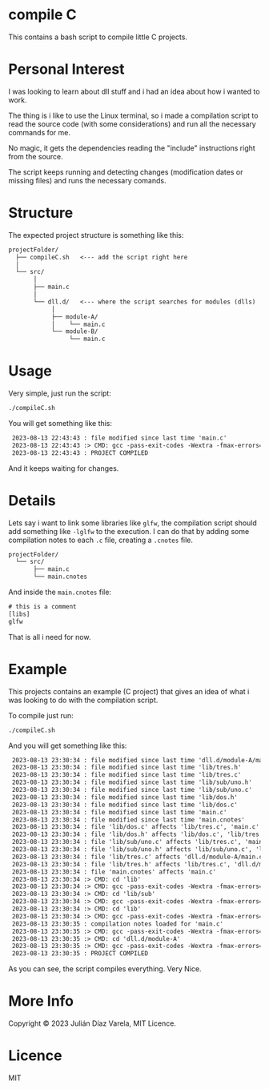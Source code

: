 
# compile C

This contains a bash script to compile little C projects.


# Personal Interest

I was looking to learn about dll stuff and i had an idea about how i wanted to work.

The thing is i like to use the Linux terminal, so i made a compilation script to read the source code (with some considerations) and run all the necessary commands for me.

No magic, it gets the dependencies reading the "include" instructions right from the source.

The script keeps running and detecting changes (modification dates or missing files) and runs the necessary comands.


# Structure

The expected project structure is something like this:

```txt
projectFolder/
  ├── compileC.sh   <--- add the script right here
  │
  └── src/
       │
       ├── main.c
       │
       └── dll.d/   <--- where the script searches for modules (dlls)
            │
            ├── module-A/
            │    └── main.c
            └── module-B/
                 └── main.c
```


# Usage

Very simple, just run the script:

```bash
./compileC.sh
```

You will get something like this:

```txt
 2023-08-13 22:43:43 : file modified since last time 'main.c'
 2023-08-13 22:43:43 :> CMD: gcc -pass-exit-codes -Wextra -fmax-errors=4 -o ../bin/main.o main.c
 2023-08-13 22:43:43 : PROJECT COMPILED

```

And it keeps waiting for changes.


# Details

Lets say i want to link some libraries like `glfw`, the compilation script should add something like `-lglfw` to the execution.
I can do that by adding some compilation notes to each `.c` file, creating a `.cnotes` file.

```txt
projectFolder/
  └── src/
       ├── main.c
       └── main.cnotes
```

And inside the `main.cnotes` file:

```txt
# this is a comment
[libs]
glfw
```

That is all i need for now.


# Example

This projects contains an example (C project) that gives an idea of what i was looking to do with the compilation script.

To compile just run:

```bash
./compileC.sh
```

And you will get something like this:

```txt
 2023-08-13 23:30:34 : file modified since last time 'dll.d/module-A/main.c'
 2023-08-13 23:30:34 : file modified since last time 'lib/tres.h'
 2023-08-13 23:30:34 : file modified since last time 'lib/tres.c'
 2023-08-13 23:30:34 : file modified since last time 'lib/sub/uno.h'
 2023-08-13 23:30:34 : file modified since last time 'lib/sub/uno.c'
 2023-08-13 23:30:34 : file modified since last time 'lib/dos.h'
 2023-08-13 23:30:34 : file modified since last time 'lib/dos.c'
 2023-08-13 23:30:34 : file modified since last time 'main.c'
 2023-08-13 23:30:34 : file modified since last time 'main.cnotes'
 2023-08-13 23:30:34 : file 'lib/dos.c' affects 'lib/tres.c', 'main.c'
 2023-08-13 23:30:34 : file 'lib/dos.h' affects 'lib/dos.c', 'lib/tres.c', 'main.c'
 2023-08-13 23:30:34 : file 'lib/sub/uno.c' affects 'lib/tres.c', 'main.c'
 2023-08-13 23:30:34 : file 'lib/sub/uno.h' affects 'lib/sub/uno.c', 'lib/tres.c', 'main.c'
 2023-08-13 23:30:34 : file 'lib/tres.c' affects 'dll.d/module-A/main.c'
 2023-08-13 23:30:34 : file 'lib/tres.h' affects 'lib/tres.c', 'dll.d/module-A/main.c'
 2023-08-13 23:30:34 : file 'main.cnotes' affects 'main.c'
 2023-08-13 23:30:34 :> CMD: cd 'lib'
 2023-08-13 23:30:34 :> CMD: gcc -pass-exit-codes -Wextra -fmax-errors=4 -o ../../bin/lib/dos.o -c dos.c -shared -fpic
 2023-08-13 23:30:34 :> CMD: cd 'lib/sub'
 2023-08-13 23:30:34 :> CMD: gcc -pass-exit-codes -Wextra -fmax-errors=4 -o ../../../bin/lib/sub/uno.o -c uno.c -shared -fpic
 2023-08-13 23:30:34 :> CMD: cd 'lib'
 2023-08-13 23:30:34 :> CMD: gcc -pass-exit-codes -Wextra -fmax-errors=4 -o ../../bin/lib/tres.o -c tres.c -shared -fpic
 2023-08-13 23:30:35 : compilation notes loaded for 'main.c'
 2023-08-13 23:30:35 :> CMD: gcc -pass-exit-codes -Wextra -fmax-errors=4 -o ../bin/main.o main.c  -ldl -fpic ../bin/lib/sub/uno.o ../bin/lib/dos.o
 2023-08-13 23:30:35 :> CMD: cd 'dll.d/module-A'
 2023-08-13 23:30:35 :> CMD: gcc -pass-exit-codes -Wextra -fmax-errors=4 -o ../../../bin/dll.d/module-A.so main.c  -shared -fpic ../../../bin/lib/tres.o ../../../bin/lib/sub/uno.o ../../../bin/lib/dos.o
 2023-08-13 23:30:35 : PROJECT COMPILED

```

As you can see, the script compiles everything. Very Nice.


# More Info

Copyright © 2023 Julián Díaz Varela, MIT Licence.


# Licence

MIT
